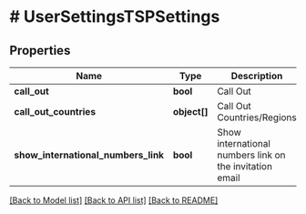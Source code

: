 # # UserSettingsTSPSettings

## Properties

Name | Type | Description | Notes
------------ | ------------- | ------------- | -------------
**call_out** | **bool** | Call Out | [optional] 
**call_out_countries** | **object[]** | Call Out Countries/Regions | [optional] 
**show_international_numbers_link** | **bool** | Show international numbers link on the invitation email | [optional] 

[[Back to Model list]](../../README.md#documentation-for-models) [[Back to API list]](../../README.md#documentation-for-api-endpoints) [[Back to README]](../../README.md)


